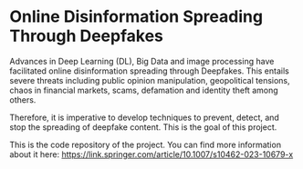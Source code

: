 # Online Disinformation Spreading Through Deepfakes

Advances in Deep Learning (DL), Big Data and image processing have facilitated online disinformation spreading through Deepfakes. This entails severe threats including public opinion manipulation, geopolitical tensions, chaos in financial markets, scams, defamation and identity theft among others. 

Therefore, it is imperative to develop techniques to prevent, detect, and stop the spreading of deepfake content. This is the goal of this project.

This is the code repository of the project. You can find more information about it here: https://link.springer.com/article/10.1007/s10462-023-10679-x

